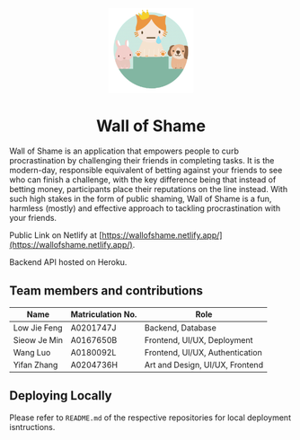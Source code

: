 <!-- markdownlint-disable MD033 MD041 -->

<p align="center"><img src="./highground.png" width="30%"/></p>

<h1 align="center">Wall of Shame</h1>

Wall of Shame is an application that empowers people to curb procrastination by challenging their friends in completing tasks. It is the modern-day, responsible equivalent of betting against your friends to see who can finish a challenge, with the key difference being that instead of betting money, participants place their reputations on the line instead. With such high stakes in the form of public shaming, Wall of Shame is a fun, harmless (mostly) and effective approach to tackling procrastination with your friends.

Public Link on Netlify at [https://wallofshame.netlify.app/](https://wallofshame.netlify.app/).

Backend API hosted on Heroku.

## Team members and contributions

| Name                 | Matriculation No. | Role                              |
| -------------------- | ----------------- | --------------------------------- |
| Low Jie Feng         | A0201747J         | Backend, Database                 |
| Sieow Je Min         | A0167650B         | Frontend, UI/UX, Deployment       |
| Wang Luo             | A0180092L         | Frontend, UI/UX, Authentication   |
| Yifan Zhang          | A0204736H         | Art and Design, UI/UX, Frontend   |

## Deploying Locally

Please refer to `README.md` of the respective repositories for local deployment isntructions. 